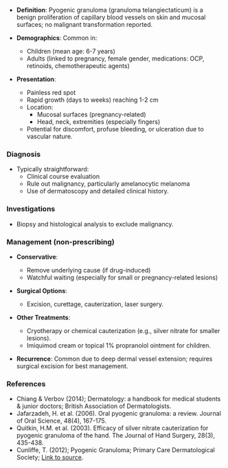 - **Definition**: Pyogenic granuloma (granuloma telangiectaticum) is a benign proliferation of capillary blood vessels on skin and mucosal surfaces; no malignant transformation reported.
  
- **Demographics**: Common in:
  - Children (mean age: 6-7 years)
  - Adults (linked to pregnancy, female gender, medications: OCP, retinoids, chemotherapeutic agents)

- **Presentation**:
  - Painless red spot 
  - Rapid growth (days to weeks) reaching 1-2 cm 
  - Location:
    - Mucosal surfaces (pregnancy-related)
    - Head, neck, extremities (especially fingers)
  - Potential for discomfort, profuse bleeding, or ulceration due to vascular nature.

### **Diagnosis**
- Typically straightforward:
  - Clinical course evaluation
  - Rule out malignancy, particularly amelanocytic melanoma
  - Use of dermatoscopy and detailed clinical history.

### **Investigations**
- Biopsy and histological analysis to exclude malignancy.

### **Management (non-prescribing)**
- **Conservative**:
  - Remove underlying cause (if drug-induced)
  - Watchful waiting (especially for small or pregnancy-related lesions)
  
- **Surgical Options**:
  - Excision, curettage, cauterization, laser surgery.
  
- **Other Treatments**:
  - Cryotherapy or chemical cauterization (e.g., silver nitrate for smaller lesions).
  - Imiquimod cream or topical 1% propranolol ointment for children.

- **Recurrence**: Common due to deep dermal vessel extension; requires surgical excision for best management.

### **References**
- Chiang & Verbov (2014); Dermatology: a handbook for medical students & junior doctors; British Association of Dermatologists.
- Jafarzadeh, H. et al. (2006). Oral pyogenic granuloma: a review. Journal of Oral Science, 48(4), 167-175.
- Quitkin, H.M. et al. (2003). Efficacy of silver nitrate cauterization for pyogenic granuloma of the hand. The Journal of Hand Surgery, 28(3), 435-438.
- Cunliffe, T. (2012); Pyogenic Granuloma; Primary Care Dermatological Society; [Link to source](http://www.pcds.org.uk/clinical-guidance/pyogenic-granuloma).
